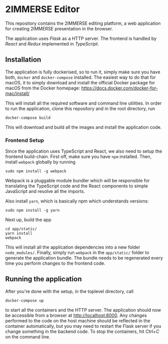 # 2IMMERSE Editor

This repository contains the 2IMMERSE editing platform, a web application for
creating 2IMMERSE presentation in the browser.

The application uses *Flask* as a HTTP server. The frontend is handled by
*React* and *Redux* implemented in *TypeScript*.

## Installation

The application is fully dockerised, so to run it, simply make sure you have
both, `docker` and `docker-compose` installed. The easiest way to do that for
macOS, it to simply download and install the official Docker package for macOS
from the Docker homepage: <https://docs.docker.com/docker-for-mac/install/>

This will install all the required software and command line utilities. In
order to run the application, clone this repository and in the root directory,
run

```
docker-compose build
```

This will download and build all the images and
install the application code.

### Frontend Setup

Since the application uses TypeScript and React, we also need to setup the
frontend build-chain. First off, make sure you have `npm` installed. Then,
install `webpack` globally by running 

```
sudo npm install -g webpack
```

Webpack is
a pluggable module bundler which will be responsible for translating the
TypeScript code and the React components to simple JavaScript and resolve all
the imports.

Also install `yarn`, which is basically npm which understands versions:

```
sudo npm install -g yarn
```

Next up, build the app 

```
cd app/static/
yarn install
webpack
```

This will install all
the application dependencies into a new folder `node_modules/`. Finally, simply
run `webpack` in the `app/static/` folder to generate the application bundle.
The bundle needs to be regenerated every time you perform changes to the
frontend code.

## Running the application

After you're done with the setup, in the toplevel directory, call 

```
docker-compose up
```

to start all the
containers and the HTTP server. The application should now be accessible from a
browser at <http://localhost:8000>. Any changes performed to the code on the
host machine should be reflected in the container automatically, but you may
need to restart the Flask server if you change something in the backend code.
To stop the containers, hit *Ctrl+C* on the command line.
